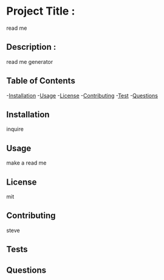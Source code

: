 # Project Title : 
read me

## Description : 
read me generator

## Table of Contents
-[Installation](#installation)
-[Usage](#usage)
-[License](#license)
-[Contributing](#contributing)
-[Test](#test)
-[Questions](#questions)

## Installation
inquire

## Usage
make a read me

## License
mit

## Contributing
steve

## Tests

## Questions
